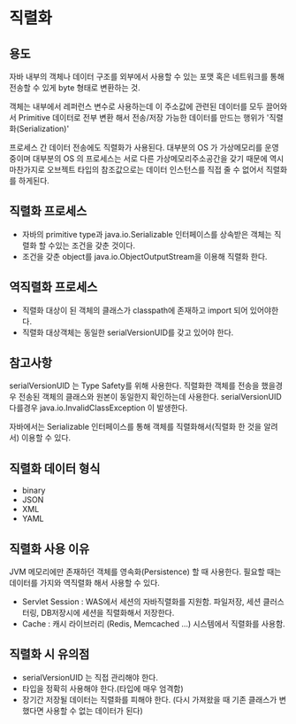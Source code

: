# 직렬화

## 용도

자바 내부의 객체나 데이터 구조를 외부에서 사용할 수 있는 포맷 혹은 네트워크를 통해 전송할 수 있게 byte 형태로 변환하는 것.

객체는 내부에서 레퍼런스 변수로 사용하는데 이 주소값에 관련된 데이터를 모두 끌어와서 Primitive 데이터로 전부 변환 해서 전송/저장 가능한 데이터를 만드는 행위가 '직렬화(Serialization)'

프로세스 간 데이터 전송에도 직렬화가 사용된다. 대부분의 OS 가 가상메모리를 운영 중이며 대부분의 OS 의 프로세스는 서로 다른 가상메모리주소공간을 갖기 때문에 역시 마찬가지로 오브젝트 타입의 참조값으로는 데이터 인스턴스를 직접 줄 수 없어서 직렬화를 하게된다.

## 직렬화 프로세스

- 자바의 primitive type과 java.io.Serializable 인터페이스를 상속받은 객체는 직렬화 할 수있는 조건을 갖춘 것이다.
- 조건을 갖춘 object를 java.io.ObjectOutputStream을 이용해 직렬화 한다.

## 역직렬화 프로세스

- 직렬화 대상이 된 객체의 클래스가 classpath에 존재하고 import 되어 있어야한다.
- 직렬화 대상객체는 동일한 serialVersionUID를 갖고 있어야 한다.

## 참고사항

serialVersionUID 는 Type Safety를 위해 사용한다. 직렬화한 객체를 전송을 했을경우 전송된 객체의 클래스와 원본이 동일한지 확인하는데 사용한다. serialVersionUID 다를경우 java.io.InvalidClassException 이 발생한다.

자바에서는 Serializable 인터페이스를 통해 객체를 직렬화해서(직렬화 한 것을 알려서) 이용할 수 있다.

## 직렬화 데이터 형식

- binary
- JSON
- XML
- YAML

## 직렬화 사용 이유

JVM 메모리에만 존재하던 객체를 영속화(Persistence) 할 때 사용한다. 필요할 때는 데이터를 가지와 역직렬화 해서 사용할 수 있다.

- Servlet Session : WAS에서 세션의 자바직렬화를 지원함. 파일저장, 세션 클러스터링, DB저장시에 세션을 직렬화해서 저장한다.
- Cache : 캐시 라이브러리 (Redis, Memcached ...) 시스템에서 직렬화를 사용함.

## 직렬화 시 유의점

- serialVersionUID 는 직접 관리해야 한다.
- 타입을 정확히 사용해야 한다.(타입에 매우 엄격함)
- 장기간 저장될 데이터는 직렬화를 피해야 한다. (다시 가져왔을 때 기존 클래스가 변했다면 사용할 수 없는 데이터가 된다)
